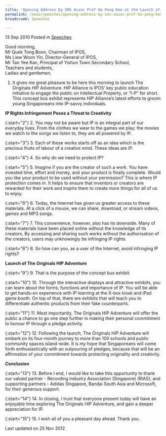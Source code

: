 ```yaml
---
title: 'Opening Address by SMS Assoc Prof Ho Peng Kee at the Launch of The Originals HIP Adventure'
permalink: /news/speeches/opening-address-by-sms-assoc-prof-ho-peng-kee-at-the-launch-of-the-originals-hip-adventure
breadcrumb: Speeches

---
```



13 Sep 2010 Posted in [Speeches](/news/speeches)

Good morning,  
Mr Quek Tong Boon, Chairman of IPOS,  
Ms Liew Woon Yin, Director-General of IPOS,  
Mr Tan Yee Kan, Principal of Yishun Town Secondary School,  
Teachers and students,  
Ladies and gentlemen,  

1. It gives me great pleasure to be here this morning to launch The Originals HIP Adventure. HIP Alliance is IPOS’ key public education initiative to engage the public on Intellectual Property, or “I-P” for short. This concept bus exhibit represents HIP Alliance’s latest efforts to groom young Singaporeans into IP-savvy individuals. 

**IP Rights Infringement Poses a Threat to Creativity**

{:start="2"}
2. You may not be aware but IP is an integral part of our everyday lives. From the clothes we wear to the games we play; the movies we watch to the songs we listen to, they are all powered by IP.


{:start="3"}
3. Each of these works starts off as an idea which is the precious fruits of labour of a creative mind. These ideas are IP.


{:start="4"}
4. So why do we need to protect IP?


{:start="5"}
5. Imagine if you are the creator of such a work. You have invested time, effort and money, and your product is finally complete. Would you like your product to be used without your permission? This is where IP protection comes in. It helps to ensure that inventors or creators are rewarded for their work and inspire them to create more things for all of us to enjoy.


{:start="6"}
6. Today, the Internet has given us greater access to these materials. At a click of a mouse, we can share, download, or stream videos, games and MP3 songs.


{:start="7"}
7. This convenience, however, also has its downside. Many of these materials have been placed online without the knowledge of its creators. By accessing and sharing such works without the authorisation of the creators, users may unknowingly be infringing IP rights.


{:start="8"}
8. So how can you, as a user of the Internet, avoid infringing IP rights?


**Launch of The Originals HIP Adventure**

{:start="9"}
9. That is the purpose of the concept bus exhibit.


{:start="10"}
10. Through the interactive displays and attractive exhibits, you can learn about the forms, functions and importance of IP. You will be able to get hands-on experience with IP learning at the X-box kiosk and iPad game booth. On top of that, there are exhibits that will teach you to differentiate authentic products from their fake counterparts.


{:start="11"}
11. Most importantly, The Originals HIP Adventure will offer the public a chance to go one step further in making their personal commitment to honour IP through a pledge activity.


{:start="12"}
12. Following the launch, The Originals HIP Adventure will embark on its four-month journey to more than 100 schools and public community spaces island-wide. It is my hope that Singaporeans will come forth enthusiastically with an outpouring of pledges, because that will be an affirmation of your commitment towards protecting originality and creativity.


**Conclusion**

{:start="13"}
13. Before I end, I would like to take this opportunity to thank our valued partner - Recording Industry Association (Singapore) (RIAS); and supporting partners - Adidas Singapore, Bandai South Asia and Microsoft, for their generous support.


{:start="14"}
14. In closing, I trust that everyone present today will have an enjoyable time exploring The Originals HIP Adventure, and gain a deeper appreciation for IP.


{:start="15"}
15. I wish all of you a pleasant day ahead. Thank you.

<p class="right-side-updated">Last updated on 25 Nov 2012</p>

